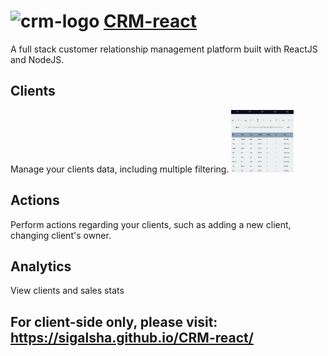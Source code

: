 # <img src="client/public/favicon.ico" alt="crm-logo" height="24" text-decoration="none">  [CRM-react](https://crm-system-app.herokuapp.com/)

A full stack customer relationship management platform built with ReactJS and NodeJS.

## Clients
Manage your clients data, including multiple filtering.
 <img src="client/src/assets/clients-desktop.png" alt="clients-page" height="100" width="100" />
## Actions
Perform actions regarding your clients, such as adding a new client, changing client's owner.

## Analytics
View clients and sales stats


## For client-side only, please visit: https://sigalsha.github.io/CRM-react/
